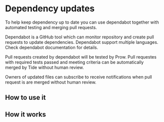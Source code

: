 # Dependency updates

To help keep dependency up to date you can use dependabot together with automated testing and merging pull requests.

Dependabot is a GitHub tool which can monitor repository and create pull requests to update dependencies. Dependabot support multiple languages. Check dependabot documentation for details.

Pull requests created by dependabot will be tested by Prow. Pull requestes with required tests passed and meeting criteria can be automatically merged by Tide without human review.

Owners of updated files can subscribe to receive notifications when pull request is are merged without human review.

## How to use it



## How it works
